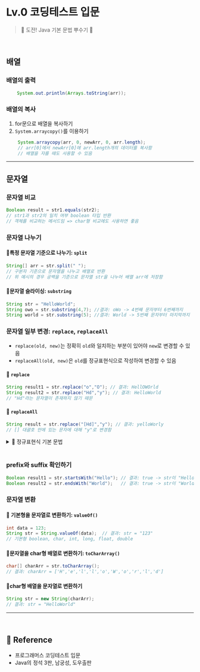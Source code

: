 # Lv.0 코딩테스트 입문
> 🐣 도전! Java 기본 문법 뿌수기 🐣

<br>

## 배열  
### 배열의 출력
```Java
    System.out.println(Arrays.toString(arr));
```
### 배열의 복사
1. for문으로 배열을 복사하기
2. `System.arraycopy()`를 이용하기
   ```Java
    System.arraycopy(arr, 0, newArr, 0, arr.length);
    // arr[0]에서 newArr[0]에 arr.length개의 데이터를 복사함
    // 배열을 자를 때도 사용할 수 있음
    ```

----
## 문자열
### 문자열 비교
```Java
Boolean result = str1.equals(str2); 
// str1과 str2의 일치 여부 boolean 타입 반환
// 객체를 비교하는 메서드임 => char형 비교에도 사용하면 좋음
```
### 문자열 나누기
#### 🔸특정 문자열 기준으로 나누기: `split`
```Java
String[] arr = str.split(" ");
// 구분자 기준으로 문자열을 나누고 배열로 반환
// 위 예시의 경우 공백을 기준으로 문자열 str을 나누어 배열 arr에 저장함
```
#### 🔸문자열 슬라이싱: `substring`
```Java
String str = "HelloWorld";
String owo = str.substring(4,7); //결과: oWo -> 4번째 문자부터 6번째까지
String world = str.substring(5); //결과: World -> 5번째 문자부터 마지막까지
```

### 문자열 일부 변경: `replace`, `replaceAll`
- `replace(old, new)`는 정확히 `old`와 일치하는 부분이 있어야 `new`로 변경할 수 있음
- `replaceAll(old, new)`은 `old`를 정규표현식으로 작성하여 변경할 수 있음
#### 🔸 `replace`
```Java
String result1 = str.replace("o","O"); // 결과: HellOWOrld
String result2 = str.replace("Hd","y"); // 결과: HelloWorld
// "Hd"라는 문자열이 존재하지 않기 때문
```
#### 🔸 `replaceAll`
```Java
String result = str.replace("[Hd]","y"); // 결과: yelloWorly
// [] 대괄호 안에 있는 문자에 대해 "y"로 변경함
```
<details>
<summary>🤔 정규표현식 기본 문법</summary>

- `.` : 임의의 한 문자
- `[]` : 괄호 안에 포함된 문자 중 하나
- `[^]` : 괄호 안에 포함되지 않은 문자 중 하나
- `*` : 앞의 문자가 0개 이상 반복되는 패턴
- `+` : 앞의 문자가 1개 이상 반복되는 패턴
- `?` : 앞의 문자가 0개 또는 1개 존재하는 패턴
- `|` : or 연산을 수행하는 패턴
- `()` : 그룹을 지정하는 패턴

</details>
<br>

### prefix와 suffix 확인하기
```Java
Boolean result1 = str.startsWith("Hello"); // 결과: true -> str이 "Hello"로 시작하는가?
Boolean result2 = str.endsWith("World");   // 결과: true -> str이 "World"로 끝나는가?
```

### 문자열 변환
#### 🔸 기본형을 문자열로 변환하기: `valueOf()`
```Java
int data = 123;
String str = String.valueOf(data);  // 결과: str = "123"
// 기본형 boolean, char, int, long, float, double
```
#### 🔸문자열을 char형 배열로 변환하기: `toCharArray()`
```Java
char[] charArr = str.toCharArray();
// 결과: charArr = ['H','e','l','l','o','W','o','r','l','d']
```
#### 🔸char형 배열을 문자열로 변환하기
```Java
String str = new String(charArr);
// 결과: str = "HelloWorld"
```
----

<br>

## 📕 Reference
- 프로그래머스 코딩테스트 입문
- Java의 정석 3판, 남궁성, 도우출판